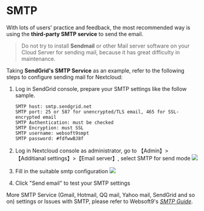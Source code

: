# SMTP

With lots of users' practice and feedback, the most recommended way is using the **third-party SMTP service** to send the email.

> Do not try to install **Sendmail** or other Mail server software on your Cloud Server for sending mail, because it has great difficulty in maintenance.

Taking **SendGrid's SMTP Service** as an example, refer to the following steps to configure sending mail for Nextcloud:

1. Log in SendGrid console, prepare your SMTP settings like the follow sample.
   ```
   SMTP host: smtp.sendgrid.net
   SMTP port: 25 or 587 for unencrypted/TLS email, 465 for SSL-encrypted email
   SMTP Authentication: must be checked
   SMTP Encryption: must SSL
   SMTP username: websoft9smpt
   SMTP password: #fdfwwBJ8f    
   ```
2. Log in Nextcloud console as administrator, go to 【Admin】>【Additianal settings】>【Email server】, select SMTP for send mode
   ![](https://libs.websoft9.com/Websoft9/DocsPicture/en/nextcloud/nextcloud-setsmpt001-websoft9.png)

3. Fill in the suitable smtp configuration
   ![](https://libs.websoft9.com/Websoft9/DocsPicture/en/nextcloud/nextcloud-setsmpt002-websoft9.png)

4. Click "Send email" to test your SMTP settings
     

More SMTP Service (Gmail, Hotmail, QQ mail, Yahoo mail, SendGrid and so on)  settings or Issues with SMTP, please refer to Websoft9's *[SMTP Guide](https://support.websoft9.com/docs/faq/tech-smtp.html)*.